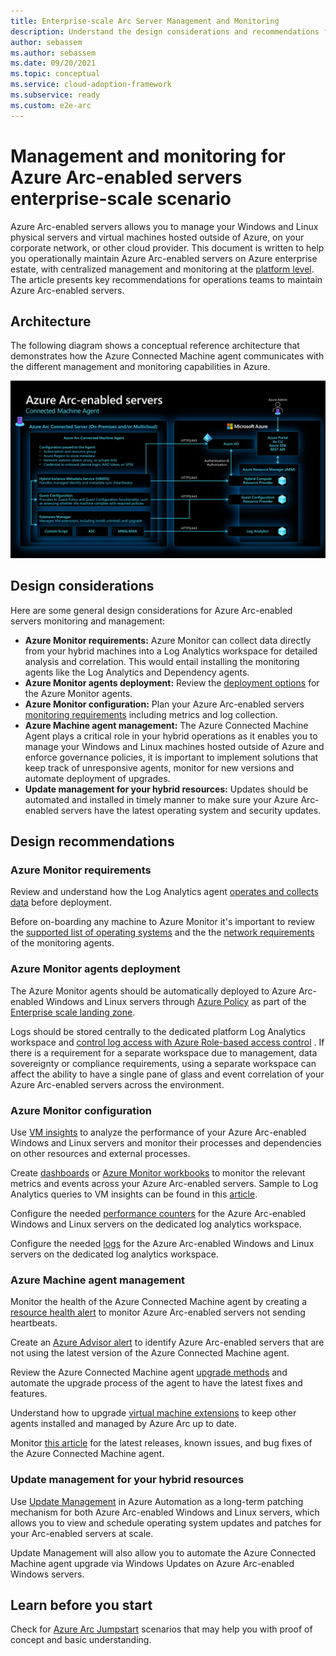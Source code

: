 ```yaml
---
title: Enterprise-scale Arc Server Management and Monitoring
description: Understand the design considerations and recommendations for management and monitoring of Arc-enabled servers
author: sebassem
ms.author: sebassem
ms.date: 09/20/2021
ms.topic: conceptual
ms.service: cloud-adoption-framework
ms.subservice: ready
ms.custom: e2e-arc
---
```


# Management and monitoring for Azure Arc-enabled servers enterprise-scale scenario

Azure Arc-enabled servers allows you to manage your Windows and Linux physical servers and virtual machines hosted outside of Azure, on your corporate network, or other cloud provider.  This document is written to help you operationally maintain Azure Arc-enabled servers on Azure enterprise estate, with centralized management and monitoring at the [platform level](/azure/cloud-adoption-framework/ready/enterprise-scale/management-and-monitoring). The article presents key recommendations for operations teams to maintain Azure Arc-enabled servers.

## Architecture

The following diagram shows a conceptual reference architecture that demonstrates how the Azure Connected Machine agent communicates with the different management and monitoring capabilities in Azure.

![Azure connected machine agent architecture](../../_images/hybrid/Azure-connected-machine-agent.png)

## Design considerations

Here are some general design considerations for Azure Arc-enabled servers monitoring and management:

- **Azure Monitor requirements:** Azure Monitor can collect data directly from your hybrid machines into a Log Analytics workspace for detailed analysis and correlation. This would entail installing the monitoring agents like the Log Analytics and Dependency agents.
- **Azure Monitor agents deployment:** Review the [deployment options](/azure/azure-arc/servers/concept-log-analytics-extension-deployment) for the Azure Monitor agents.
- **Azure Monitor configuration:** Plan your Azure Arc-enabled servers [monitoring requirements](/azure/azure-monitor/agents/log-analytics-agent#data-collected) including metrics and log collection.
- **Azure Machine agent management:** The Azure Connected Machine Agent plays a critical role in your hybrid operations as it enables you to manage your Windows and Linux machines hosted outside of Azure and enforce governance policies, it is important to implement solutions that keep track of unresponsive agents, monitor for new versions and automate deployment of upgrades.
- **Update management for your hybrid resources:** Updates should be automated and installed in timely manner to make sure your Azure Arc-enabled servers have the latest operating system and security updates.
## Design recommendations
### Azure Monitor requirements
Review and understand how the Log Analytics agent [operates and collects data](/azure/azure-monitor/agents/log-analytics-agent) before deployment.

Before on-boarding any machine to Azure Monitor it's important to review the [supported list of operating systems](/azure/azure-monitor/agents/agents-overview#supported-operating-systems) and the the [network requirements](/azure/azure-monitor/agents/log-analytics-agent#network-requirements) of the monitoring agents.

### Azure Monitor agents deployment
The Azure Monitor agents should be automatically deployed to Azure Arc-enabled Windows and Linux servers through [Azure Policy](/azure/azure-monitor/deploy-scale) as part of the [Enterprise scale landing zone](/azure/cloud-adoption-framework/ready/enterprise-scale/management-and-monitoring).

Logs should be stored centrally to the dedicated platform Log Analytics workspace and [control log access with Azure Role-based access control](/azure/azure-monitor/platform/design-logs-deployment#access-control-overview) . If there is a requirement for a separate workspace due to management, data sovereignty or compliance requirements, using a separate workspace can affect the ability to have a single pane of glass and event correlation of your Azure Arc-enabled servers across the environment.

### Azure Monitor configuration
Use [VM insights](/azure/azure-arc/servers/learn/tutorial-enable-vm-insights) to analyze the performance of your Azure Arc-enabled Windows and Linux servers and monitor their processes and dependencies on other resources and external processes.

Create [dashboards](/azure/azure-portal/azure-portal-dashboards) or [Azure Monitor workbooks](/azure/azure-monitor/visualize/workbooks-overview) to monitor the relevant metrics and events across your Azure Arc-enabled servers. Sample to Log Analytics queries to VM insights can be found in this [article](/azure/azure-monitor/vm/vminsights-log-search#performance-records).

Configure the needed [performance counters](/azure/azure-monitor/agents/data-sources-performance-counters) for the Azure Arc-enabled Windows and Linux servers on the dedicated log analytics workspace.

Configure the needed [logs](/azure/azure-monitor/agents/log-analytics-agent#data-collected) for the Azure Arc-enabled Windows and Linux servers on the dedicated log analytics workspace.

### Azure Machine agent management
Monitor the health of the Azure Connected Machine agent by creating a [resource health alert](/azure/azure-arc/servers/plan-at-scale-deployment#phase-3-manage-and-operate) to monitor Azure Arc-enabled servers not sending heartbeats.

Create an [Azure Advisor alert](/azure/azure-arc/servers/plan-at-scale-deployment#phase-3-manage-and-operate) to identify Azure Arc-enabled servers that are not using the latest version of the Azure Connected Machine agent.

Review the Azure Connected Machine agent [upgrade methods](/azure/azure-arc/servers/manage-agent#upgrading-agent) and automate the upgrade process of the agent to have the latest fixes and features.

Understand how to upgrade [virtual machine extensions](/azure/azure-arc/servers/manage-vm-extensions) to keep other agents installed and managed by Azure Arc up to date.

Monitor [this article](/azure/azure-arc/servers/agent-release-notes) for the latest releases, known issues, and bug fixes of the Azure Connected Machine agent.
### Update management for your hybrid resources
Use [Update Management](/azure/automation/update-management/overview) in Azure Automation as a long-term patching mechanism for both Azure Arc-enabled Windows and Linux servers, which allows you to view and schedule operating system updates and patches for your Arc-enabled servers at scale.

Update Management will also allow you to automate the Azure Connected Machine agent upgrade via Windows Updates on Azure Arc-enabled Windows servers.
## Learn before you start

Check for [Azure Arc Jumpstart](https://aka.ms/AzureArcJumpstart) scenarios that may help you with proof of concept and basic understanding.
